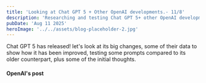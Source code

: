 ```yaml
---
title: 'Looking at Chat GPT 5 + Other OpenAI developments.- 11/8'
description: 'Researching and testing Chat GPT 5+ other OpenAI developments '
pubDate: 'Aug 11 2025'
heroImage: '../../assets/blog-placeholder-2.jpg'
---
```


Chat GPT 5 has released! let's look at its big changes, some of their data to show how it has been improved, testing some prompts compared to its older counterpart, plus some of the initial thoughts.

#### OpenAI's post


